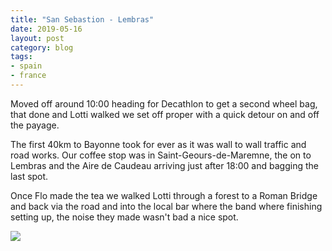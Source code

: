 ```yaml
---
title: "San Sebastion - Lembras"
date: 2019-05-16
layout: post
category: blog
tags:
- spain
- france
---
```


Moved off around 10:00 heading for Decathlon to get a second wheel bag, that done and Lotti walked we set off proper with a quick detour on and off the payage.
<!--more-->
The first 40km to Bayonne took for ever as it was wall to wall traffic and road works. Our coffee stop was in Saint-Geours-de-Maremne, the on to Lembras and the Aire de Caudeau arriving just after 18:00 and bagging the last spot.

Once Flo made the tea we walked Lotti through a forest to a Roman Bridge and back via the road and into the local bar where the band where finishing setting up, the noise they made wasn't bad a nice spot.

 ![](/images/2019/)
